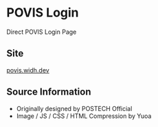 # POVIS Login
Direct POVIS Login Page

## Site
[povis.widh.dev](https://povis.widh.dev)

## Source Information
- Originally designed by POSTECH Official
- Image / JS / CSS / HTML Compression by Yuoa
